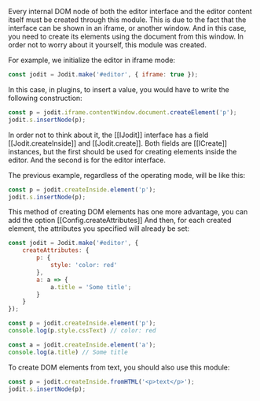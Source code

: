 Every internal DOM node of both the editor interface and the editor content itself must be created through this module.
This is due to the fact that the interface can be shown in an iframe, or another window.
And in this case, you need to create its elements using the document from this window.
In order not to worry about it yourself, this module was created.

For example, we initialize the editor in iframe mode:

```js
const jodit = Jodit.make('#editor', { iframe: true });
```

In this case, in plugins, to insert a value, you would have to write the following construction:

```js
const p = jodit.iframe.contentWindow.document.createElement('p');
jodit.s.insertNode(p);
```

In order not to think about it, the [[IJodit]] interface has a field [[Jodit.createInside]] and [[Jodit.create]].
Both fields are [[ICreate]] instances, but the first should be used for creating elements inside the editor.
And the second is for the editor interface.

The previous example, regardless of the operating mode, will be like this:

```js
const p = jodit.createInside.element('p');
jodit.s.insertNode(p);
```

This method of creating DOM elements has one more advantage, you can add the option [[Config.createAttributes]]
And then, for each created element, the attributes you specified will already be set:

```js
const jodit = Jodit.make('#editor', {
	createAttributes: {
		p: {
			style: 'color: red'
		},
		a: a => {
			a.title = 'Some title';
		}
	}
});

const p = jodit.createInside.element('p');
console.log(p.style.cssText) // color: red

const a = jodit.createInside.element('a');
console.log(a.title) // Some title
```

To create DOM elements from text, you should also use this module:

```js
const p = jodit.createInside.fromHTML('<p>text</p>');
jodit.s.insertNode(p);
```
